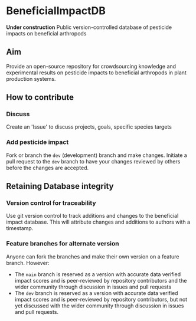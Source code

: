 # BeneficialImpactDB
**Under construction**
Public version-controlled database of pesticide impacts on beneficial arthropods

## Aim  
Provide an open-source repository for crowdsourcing knowledge and experimental results on pesticide impacts to beneficial arthropods in plant production systems.  

## How to contribute  
### Discuss
Create an 'Issue' to discuss projects, goals, specific species targets  

### Add pesticide impact  
Fork or branch the `dev` (development) branch and make changes. 
Initiate a pull request to the `dev` branch to have your changes reviewed by others before the changes are accepted.

## Retaining Database integrity  
### Version control for traceability  
Use git version control to track additions and changes to the beneficial impact database. This will attribute changes and additions to authors with a timestamp.

### Feature branches for alternate version
Anyone can fork the branches and make their own version on a feature branch.
However:  
 - The `main` branch is reserved as a version with accurate data verified impact scores and is peer-reviewed by repository contributors and the wider community through discussion in issues and pull requests
 - The `dev` branch is reserved as a version with accurate data verified impact scores and is peer-reviewed by repository contributors, but not yet discussed with the wider community through discussion in issues and pull requests.
